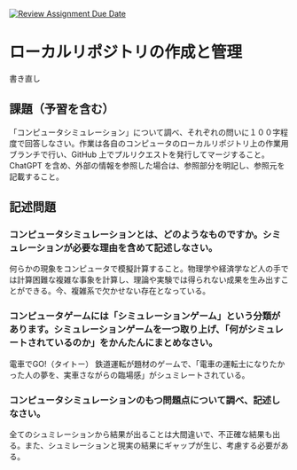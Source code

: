 [![Review Assignment Due Date](https://classroom.github.com/assets/deadline-readme-button-24ddc0f5d75046c5622901739e7c5dd533143b0c8e959d652212380cedb1ea36.svg)](https://classroom.github.com/a/wXVH1iCY)
# ローカルリポジトリの作成と管理

書き直し
## 課題（予習を含む）

「コンピュータシミュレーション」について調べ、それぞれの問いに１００字程度で回答しなさい。作業は各自のコンピュータのローカルリポジトリ上の作業用ブランチで行い、GitHub 上でプルリクエストを発行してマージすること。ChatGPT を含め、外部の情報を参照した場合は、参照部分を明記し、参照元を記載すること。

## 記述問題

### コンピュータシミュレーションとは、どのようなものですか。シミュレーションが必要な理由を含めて記述しなさい。

何らかの現象をコンピュータで模擬計算すること。物理学や経済学など人の手では計算困難な複雑な事象を計算し、理論や実験では得られない成果を生み出すことができる。今、複雑系で欠かせない存在となっている。

### コンピュータゲームには「シミュレーションゲーム」という分類があります。シミュレーションゲームを一つ取り上げ、「何がシミュレートされているのか」をかんたんにまとめなさい。

電車でGO!（タイトー）
鉄道運転が題材のゲームで、「電車の運転士になりたかった人の夢を、実車さながらの臨場感」がシュミレートされている。

### コンピュータシミュレーションのもつ問題点について調べ、記述しなさい。

全てのシュミレーションから結果が出ることは大間違いで、不正確な結果も出る。また、シュミレーションと現実の結果にギャップが生じ、考慮する必要がある。
